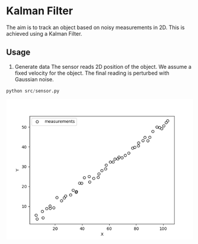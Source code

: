 # Kalman Filter

The aim is to track an object based on noisy measurements in 2D. This is achieved using a Kalman Filter.


## Usage
1. Generate data
The sensor reads 2D position of the object. We assume a fixed velocity for the object. The final reading is perturbed with Gaussian noise.
```python
python src/sensor.py
```
![Measurements](media_readme/measurements.png)
